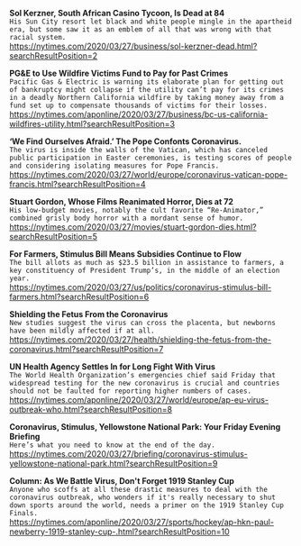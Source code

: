 **Sol Kerzner, South African Casino Tycoon, Is Dead at 84**\
`His Sun City resort let black and white people mingle in the apartheid era, but some saw it as an emblem of all that was wrong with that racial system.`\
https://nytimes.com/2020/03/27/business/sol-kerzner-dead.html?searchResultPosition=2

**PG&E to Use Wildfire Victims Fund to Pay for Past Crimes**\
`Pacific Gas & Electric is warning its elaborate plan for getting out of bankruptcy might collapse if the utility can’t pay for its crimes in a deadly Northern California wildfire by taking money away from a fund set up to compensate thousands of victims for their losses.`\
https://nytimes.com/aponline/2020/03/27/business/bc-us-california-wildfires-utility.html?searchResultPosition=3

**‘We Find Ourselves Afraid.’ The Pope Confonts Coronavirus.**\
`The virus is inside the walls of the Vatican, which has canceled public participation in Easter ceremonies, is testing scores of people and considering isolating measures for Pope Francis.`\
https://nytimes.com/2020/03/27/world/europe/coronavirus-vatican-pope-francis.html?searchResultPosition=4

**Stuart Gordon, Whose Films Reanimated Horror, Dies at 72**\
`His low-budget movies, notably the cult favorite “Re-Animator,” combined grisly body horror with a mordant sense of humor.`\
https://nytimes.com/2020/03/27/movies/stuart-gordon-dies.html?searchResultPosition=5

**For Farmers, Stimulus Bill Means Subsidies Continue to Flow**\
`The bill allots as much as $23.5 billion in assistance to farmers, a key constituency of President Trump’s, in the middle of an election year.`\
https://nytimes.com/2020/03/27/us/politics/coronavirus-stimulus-bill-farmers.html?searchResultPosition=6

**Shielding the Fetus From the Coronavirus**\
`New studies suggest the virus can cross the placenta, but newborns have been mildly affected if at all.`\
https://nytimes.com/2020/03/27/health/shielding-the-fetus-from-the-coronavirus.html?searchResultPosition=7

**UN Health Agency Settles In for Long Fight With Virus**\
`The World Health Organization’s emergencies chief said Friday that widespread testing for the new coronavirus is crucial and countries should not be faulted for reporting higher numbers of cases.`\
https://nytimes.com/aponline/2020/03/27/world/europe/ap-eu-virus-outbreak-who.html?searchResultPosition=8

**Coronavirus, Stimulus, Yellowstone National Park: Your Friday Evening Briefing**\
`Here’s what you need to know at the end of the day.`\
https://nytimes.com/2020/03/27/briefing/coronavirus-stimulus-yellowstone-national-park.html?searchResultPosition=9

**Column: As We Battle Virus, Don't Forget 1919 Stanley Cup**\
`Anyone who scoffs at all these drastic measures to deal with the coronavirus outbreak, who wonders if it's really necessary to shut down sports around the world, needs a primer on the 1919 Stanley Cup Finals.`\
https://nytimes.com/aponline/2020/03/27/sports/hockey/ap-hkn-paul-newberry-1919-stanley-cup-.html?searchResultPosition=10

